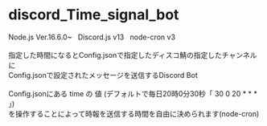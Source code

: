 # discord_Time_signal_bot
Node.js Ver.16.6.0~&nbsp;&nbsp;&nbsp;Discord.js v13&nbsp;&nbsp;&nbsp;node-cron v3
<br>
<br>
指定した時間になるとConfig.jsonで指定したディスコ鯖の指定したチャンネルに
<br>
Config.jsonで設定されたメッセージを送信するDiscord Bot
<br>
<br>
Config.jsonにある time の 値 (デフォルトで毎日20時0分30秒「 30 0 20 * * * 」)
<br>
を操作することによって時報を送信する時間を自由に決められます(node-cron)
